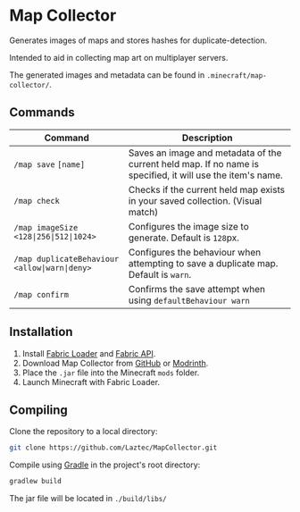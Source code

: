 # Map Collector

Generates images of maps and stores hashes for duplicate-detection.

Intended to aid in collecting map art on multiplayer servers.

The generated images and metadata can be found in `.minecraft/map-collector/`.

## Commands

| Command                                         | Description                                                                                                |
|-------------------------------------------------|------------------------------------------------------------------------------------------------------------|
| `/map save` `[name]`                            | Saves an image and metadata of the current held map. If no name is specified, it will use the item's name. |
| `/map check`                                    | Checks if the current held map exists in your saved collection. (Visual match)                             |
| `/map imageSize` `<128\|256\|512\|1024>`        | Configures the image size to generate. Default is `128`px.                                                 |
| `/map duplicateBehaviour` `<allow\|warn\|deny>` | Configures the behaviour when attempting to save a duplicate map. Default is `warn`.                       |
| `/map confirm`                                  | Confirms the save attempt when using `defaultBehaviour warn`                                               |

## Installation

1. Install [Fabric Loader](https://fabricmc.net/) and [Fabric API](https://modrinth.com/mod/fabric-api).
2. Download Map Collector from [GitHub](https://github.com/Laztec/MapCollector/releases) or [Modrinth](https://modrinth.com/mod/mapcollector).
3. Place the `.jar` file into the Minecraft `mods` folder.
4. Launch Minecraft with Fabric Loader.

## Compiling

Clone the repository to a local directory:

```bash
git clone https://github.com/Laztec/MapCollector.git
```

Compile using [Gradle](https://gradle.org/) in the project's root directory:

```bash
gradlew build
```

The jar file will be located in `./build/libs/`
